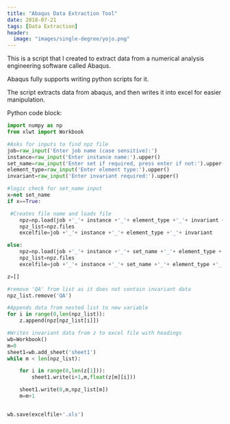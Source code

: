 ```yaml
---
title: "Abaqus Data Extraction Tool"
date: 2018-07-21
tags: [Data Extraction]
header:
  image: "images/single-degree/yojo.png"
---
```


This is a script that I created to extract data from a numerical analysis
engineering software called Abaqus.

Abaqus fully supports writing python scripts for it.

The script extracts data from abaqus, and then writes it into excel for easier
manipulation.

Python code block:
```python
import numpy as np
from xlwt import Workbook

#Asks for inputs to find npz file
job=raw_input('Enter job name (case sensitive):')                  
instance=raw_input('Enter instance name:').upper()
set_name=raw_input('Enter set if required, press enter if not:').upper()
element_type=raw_input('Enter element type:').upper()
invariant=raw_input('Enter invariant required:').upper()

#logic check for set_name input                                               
x=not set_name
if x==True:

 #Creates file name and loads file   
    npz=np.load(job +'_'+ instance +'_'+ element_type +'_'+ invariant +'.npz')              
    npz_list=npz.files
    excelfile=job +'_'+ instance +'_'+ element_type +'_'+ invariant

else:
    npz=np.load(job +'_'+ instance +'_'+ set_name +'_'+ element_type +'_'+ invariant +'.npz')
    npz_list=npz.files
    excelfile=job +'_'+ instance +'_'+ set_name +'_'+ element_type +'_'+ invariant

z=[]

#remove 'QA' from list as it does not contain invariant data
npz_list.remove('QA')

#Appends data from nested list to new variable
for i in range(0,len(npz_list)):
    z.append(npz[npz_list[i]])

#Writes invariant data from z to excel file with headings
wb=Workbook()
m=0
sheet1=wb.add_sheet('sheet1')
while m < len(npz_list):

    for i in range(0,len(z[1])):
        sheet1.write(i+1,m,float(z[m][i]))

    sheet1.write(0,m,npz_list[m])
    m=m+1


wb.save(excelfile+'.xls')
```
